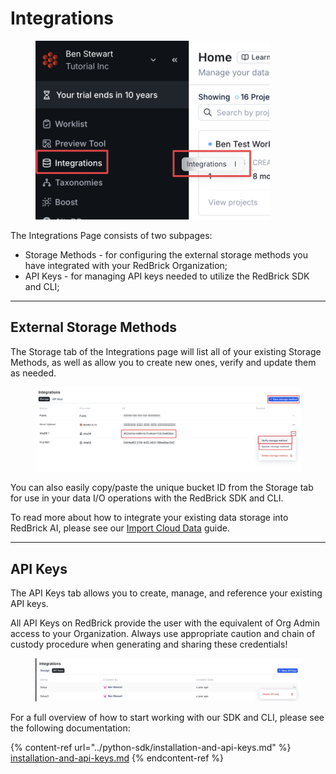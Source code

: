 # Integrations

<figure><img src="../.gitbook/assets/CleanShot 2025-01-08 at 14.11.29@2x.png" alt="" width="375"><figcaption></figcaption></figure>

The Integrations Page consists of two subpages:

* Storage Methods - for configuring the external storage methods you have integrated with your RedBrick Organization;
* API Keys - for managing API keys needed to utilize the RedBrick SDK and CLI;

***

## External Storage Methods

The Storage tab of the Integrations page will list all of your existing Storage Methods, as well as allow you to create new ones, verify and update them as needed.

<figure><img src="../.gitbook/assets/CleanShot 2025-01-08 at 14.16.29@2x.png" alt=""><figcaption></figcaption></figure>

You can also easily copy/paste the unique bucket ID from the Storage tab for use in your data I/O operations with the RedBrick SDK and CLI.&#x20;

To read more about how to integrate your existing data storage into RedBrick AI, please see our [Import Cloud Data](../importing-data/import-cloud-data.md#configuring-cloud-storage) guide.

***

## API Keys

The API Keys tab allows you to create, manage, and reference your existing API keys.&#x20;

All API Keys on RedBrick provide the user with the equivalent of Org Admin access to your Organization. Always use appropriate caution and chain of custody procedure when generating and sharing these credentials!

<figure><img src="../.gitbook/assets/CleanShot 2025-01-08 at 14.20.17@2x.png" alt=""><figcaption></figcaption></figure>

For a full overview of how to start working with our SDK and CLI, please see the following documentation:

{% content-ref url="../python-sdk/installation-and-api-keys.md" %}
[installation-and-api-keys.md](../python-sdk/installation-and-api-keys.md)
{% endcontent-ref %}

